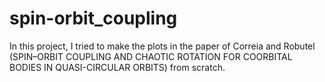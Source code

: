 # spin-orbit_coupling

In this project, I tried to make the plots in the paper of Correia and Robutel (SPIN–ORBIT COUPLING AND CHAOTIC ROTATION FOR COORBITAL
BODIES IN QUASI-CIRCULAR ORBITS) from scratch.
